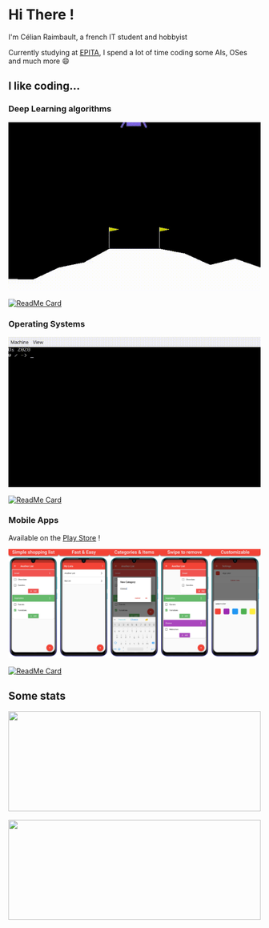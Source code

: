 # Hi There !
I'm Célian Raimbault, a french IT student and hobbyist

Currently studying at [EPITA](https://github.com/epita), I spend a lot of time coding some AIs, OSes and much more 😄

## I like coding...
### Deep Learning algorithms
![PyTorch-Collections](res/pytorch_collections.gif)

[![ReadMe Card](https://github-readme-stats.vercel.app/api/pin/?username=Cc618&repo=PyTorch-Collections&theme=buefy)](https://github.com/Cc618/PyTorch-Collections)

### Operating Systems
![Os2020](res/os2020.gif)

[![ReadMe Card](https://github-readme-stats.vercel.app/api/pin/?username=Cc618&repo=Os2020&theme=buefy)](https://github.com/Cc618/Os2020)

### Mobile Apps
Available on the [Play Store](https://play.google.com/store/apps/details?id=com.cc.quick_shop) !

![Quick-Shop](res/quick_shop.jpg)

[![ReadMe Card](https://github-readme-stats.vercel.app/api/pin/?username=Cc618&repo=Quick-Shop&theme=buefy)](https://github.com/Cc618/Quick-Shop)

<!-- TODO : https://github.com/Cc618/Up-Lang -->
<!-- TODO : Add link -->

## Some stats
<a href="https://github.com/anuraghazra/github-readme-stats" title="Go to Source"><img width="100%" height="200" src="https://github-readme-stats.vercel.app/api?username=Cc618&show_icons=true&count_private=true&theme=buefy"></a>


<a href="https://github.com/anuraghazra/github-readme-stats" title="Go to Source"><img width="100%" height="200" src="https://github-readme-stats.vercel.app/api/top-langs/?username=Cc618&exclude_repo=Deadly-Science&hide=C%23,ASP,HTML,GDScript&layout=compact&langs_count=10&theme=buefy"></a>
